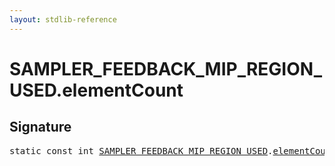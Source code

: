 ```yaml
---
layout: stdlib-reference
---
```


# SAMPLER_FEEDBACK_MIP_REGION_USED.elementCount

## Signature
<pre>
<span class='code_keyword'>static</span> <span class='code_keyword'>const</span> <span class="code_keyword">int</span> <a href="../index.html" class="code_type">SAMPLER_FEEDBACK_MIP_REGION_USED</a>.<a href=".html" class="code_var">elementCount</a> = 1;
</pre>

